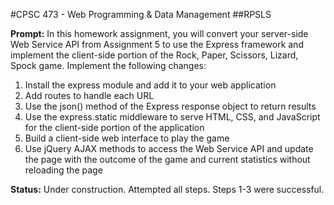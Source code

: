 #CPSC 473 - Web Programming & Data Management
##RPSLS

__Prompt:__ In this homework assignment, you will convert your server-side Web Service API from Assignment 5 to use the Express framework and implement the client-side portion of the Rock, Paper, Scissors, Lizard, Spock game.
Implement the following changes:<br>
1.	Install the express module and add it to your web application<br>
2.	Add routes to handle each URL<br>
3.	Use the json() method of the Express response object to return results<br>
4.	Use the express.static middleware to serve HTML, CSS, and JavaScript for the client-side portion of the application<br>
5.	Build a client-side web interface to play the game<br>
6.	Use jQuery AJAX methods to access the Web Service API and update the page with the outcome of the game and current statistics without reloading the page


__Status:__ Under construction. Attempted all steps. Steps 1-3 were successful.
